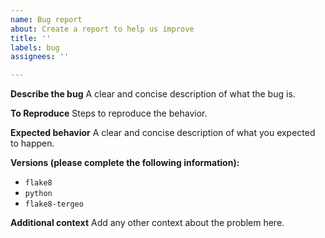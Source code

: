 ```yaml
---
name: Bug report
about: Create a report to help us improve
title: ''
labels: bug
assignees: ''

---
```


**Describe the bug**
A clear and concise description of what the bug is.

**To Reproduce**
Steps to reproduce the behavior.

**Expected behavior**
A clear and concise description of what you expected to happen.

**Versions (please complete the following information):**
- `flake8`
- `python`
- `flake8-tergeo`

**Additional context**
Add any other context about the problem here.
